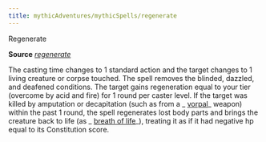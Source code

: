 ```yaml
---
title: mythicAdventures/mythicSpells/regenerate
---
```

Regenerate

**Source** [_regenerate_](spells/regenerate.md#_regenerate)

The casting time changes to 1 standard action and the target changes to 1 living creature or corpse touched. The spell removes the blinded, dazzled, and deafened conditions. The target gains regeneration equal to your tier (overcome by acid and fire) for 1 round per caster level. If the target was killed by amputation or decapitation (such as from a _ [vorpal](magicItems/weapons.md#_vorpal)_ weapon) within the past 1 round, the spell regenerates lost body parts and brings the creature back to life (as _ [breath of life](spells/breathOfLife.md#_breath-of-life)_), treating it as if it had negative hp equal to its Constitution score.

